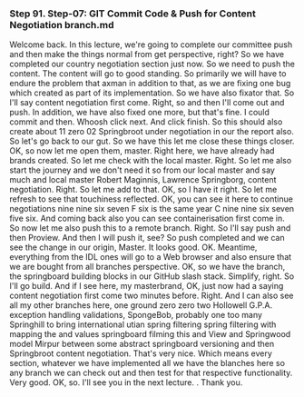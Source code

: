 ### Step 91. Step-07: GIT Commit Code & Push for Content Negotiation branch.md
Welcome back.  In this lecture, we're going to complete our committee push and then make the things normal from get  perspective, right?  So we have completed our country negotiation section just now.  So we need to push the content.  The content will go to good standing.  So primarily we will have to endure the problem that axman in addition to that, as we are fixing one  bug which created as part of its implementation.  So we have also fixator that.  So I'll say content negotiation first come.  Right, so and then I'll come out and push.  In addition, we have also fixed one more, but that's fine.  I could commit and then.  Whoosh click next.  And click finish.  So this should also create about 11 zero 02 Springbroot under negotiation in our the report also.  So let's go back to our gut.  So we have this let me close these things closer.  OK, so now let me open them, master.  Right here, we have already had brands created.  So let me check with the local master.  Right.  So let me also start the journey and we don't need it so from our local master and say much and local  master Robert Maginnis, Lawrence Springborg, content negotiation.  Right.  So let me add to that.  OK, so I have it right.  So let me refresh to see that touchiness reflected.  OK, you can see it here to continue negotiations nine nine six seven F six is the same year C nine  nine six seven five six.  And coming back also you can see containerisation first come in.  So now let me also push this to a remote branch.  Right.  So I'll say push and then Proview.  And then I will push it, see?  So push completed and we can see the change in our origin, Master.  It looks good.  OK.  Meantime, everything from the IDL ones will go to a Web browser and also ensure that we are bought  from all branches perspective.  OK, so we have the branch, the springboard building blocks in our GitHub slash stack.  Simplify, right.  So I'll go build.  And if I see here, my masterbrand, OK, just now had a saying content negotiation first come two minutes  before.  Right.  And I can also see all my other branches here, one ground zero zero two Hollowell G.P.A. exception  handling validations, SpongeBob, probably one too many Springhill to bring international utian spring  filtering spring filtering with mapping the and values springboard filming this and View and Springwood  model Mirpur between some abstract springboard versioning and then Springbroot content negotiation.  That's very nice.  Which means every section, whatever we have implemented all we have the blanches here so any branch  we can check out and then test for that respective functionality.  Very good.  OK, so.  I'll see you in the next lecture.  .  Thank you.  